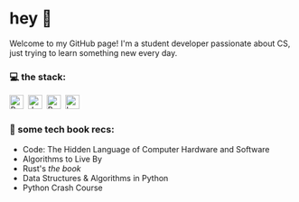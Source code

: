 # hey 👋

Welcome to my GitHub page! I'm a student developer passionate about CS, just trying to learn something new every day.

### 💻 the stack: 
[<img src="https://img.shields.io/badge/-Python-3670A0?style=for-the-badge&logo=python&logoColor=ffdd54" alt="Python" title="Python" height="25"/>](https://www.python.org/)&nbsp;
[<img src="https://img.shields.io/badge/java-%23ED8B00.svg?style=for-the-badge&logo=java&logoColor=white" alt="Java" title="Java" height="25"/>](https://www.java.com/en/)&nbsp;
[<img src="http://img.shields.io/badge/-Rust-f8642c?style=for-the-badge&logo=rust&logoColor=321d13" alt="Rust" title="Rust" height="25"/>](https://www.rust-lang.org/)&nbsp;
[<img src="https://img.shields.io/badge/-LaTex-008080?style=for-the-badge&logo=latex&logoColor=white" alt="LaTex" title="LaTex" height="25"/>](https://www.latex-project.org/)&nbsp;

  
### 📖 some tech book recs: 
  - Code: The Hidden Language of Computer Hardware and Software
  - Algorithms to Live By
  - Rust's *the book*
  - Data Structures & Algorithms in Python
  - Python Crash Course
